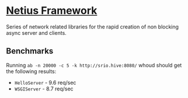 # [Netius Framework](http://netius.com)

Series of network related libraries for the rapid creation of non blocking async server and clients.

## Benchmarks

Running `ab -n 20000 -c 5 -k http://srio.hive:8080/` whoud should get the following results:

* `HelloServer` - 9.6 req/sec
* `WSGIServer` - 8.7 req/sec

